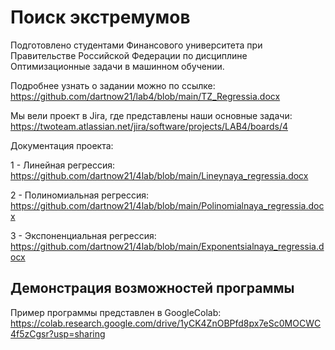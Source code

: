 # Поиск экстремумов
Подготовлено студентами Финансового университета при Правительстве Российской Федерации по дисциплине Оптимизационные задачи в машинном обучении. 

Подробнее узнать о задании можно по ссылке: https://github.com/dartnow21/lab4/blob/main/TZ_Regressia.docx

Мы вели проект в Jira, где представлены наши основные задачи: https://twoteam.atlassian.net/jira/software/projects/LAB4/boards/4

Документация проекта:

1 - Линейная регрессия: https://github.com/dartnow21/4lab/blob/main/Lineynaya_regressia.docx

2 - Полиномиальная регрессия: https://github.com/dartnow21/4lab/blob/main/Polinomialnaya_regressia.docx

3 - Экспоненциальная регрессия: https://github.com/dartnow21/4lab/blob/main/Exponentsialnaya_regressia.docx

## Демонстрация возможностей программы

Пример программы представлен в GoogleColab: https://colab.research.google.com/drive/1yCK4ZnOBPfd8px7eSc0MOCWC4f5zCgsr?usp=sharing
